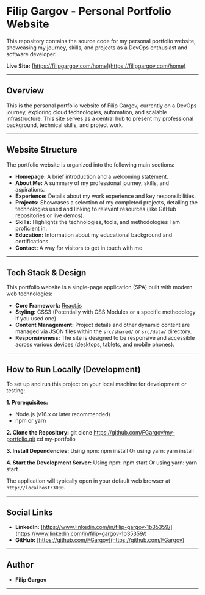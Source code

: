 # Filip Gargov - Personal Portfolio Website

This repository contains the source code for my personal portfolio website, showcasing my journey, skills, and projects as a DevOps enthusiast and software developer.

**Live Site:** [https://filipgargov.com/home](https://filipgargov.com/home)

---

## Overview

This is the personal portfolio website of Filip Gargov, currently on a DevOps journey, exploring cloud technologies, automation, and scalable infrastructure. This site serves as a central hub to present my professional background, technical skills, and project work.

---

## Website Structure

The portfolio website is organized into the following main sections:

- **Homepage:** A brief introduction and a welcoming statement.
- **About Me:** A summary of my professional journey, skills, and aspirations.
- **Experience:** Details about my work experience and key responsibilities.
- **Projects:** Showcases a selection of my completed projects, detailing the technologies used and linking to relevant resources (like GitHub repositories or live demos).
- **Skills:** Highlights the technologies, tools, and methodologies I am proficient in.
- **Education:** Information about my educational background and certifications.
- **Contact:** A way for visitors to get in touch with me.

---

## Tech Stack & Design

This portfolio website is a single-page application (SPA) built with modern web technologies:

- **Core Framework:** [React.js](https://reactjs.org/)
- **Styling:** CSS3 (Potentially with CSS Modules or a specific methodology if you used one)
- **Content Management:** Project details and other dynamic content are managed via JSON files within the `src/shared/` or `src/data/` directory.
- **Responsiveness:** The site is designed to be responsive and accessible across various devices (desktops, tablets, and mobile phones).

---

## How to Run Locally (Development)

To set up and run this project on your local machine for development or testing:

**1. Prerequisites:**

- Node.js (v16.x or later recommended)
- npm or yarn

**2. Clone the Repository:**
git clone https://github.com/FGargov/my-portfolio.git
cd my-portfolio

**3. Install Dependencies:**
Using npm:
npm install
Or using yarn:
yarn install

**4. Start the Development Server:**
Using npm:
npm start
Or using yarn:
yarn start

The application will typically open in your default web browser at `http://localhost:3000`.

---

## Social Links

- **LinkedIn:** [https://www.linkedin.com/in/filip-gargov-1b35359/](https://www.linkedin.com/in/filip-gargov-1b35359/)
- **GitHub:** [https://github.com/FGargov](https://github.com/FGargov)

---

## Author

- **Filip Gargov**

---
